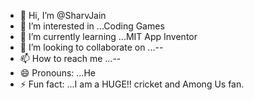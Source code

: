 - 👋 Hi, I’m @SharvJain
- 👀 I’m interested in ...Coding Games
- 🌱 I’m currently learning ...MIT App Inventor
- 💞️ I’m looking to collaborate on ...--
- 📫 How to reach me ...--
- 😄 Pronouns: ...He
- ⚡ Fun fact: ...I am a HUGE!! cricket and Among Us fan.

<!---
SharvJain/SharvJain is a ✨ special ✨ repository because its `README.md` (this file) appears on your GitHub profile.
You can click the Preview link to take a look at your changes.
--->
